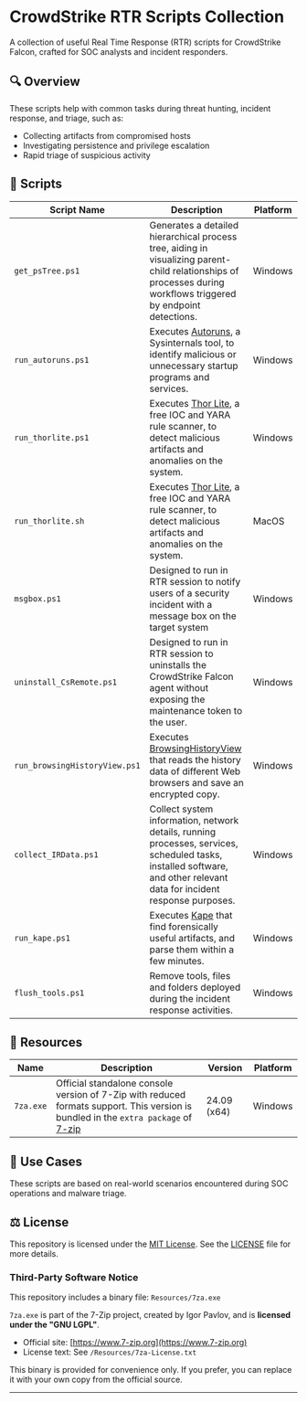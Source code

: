 # CrowdStrike RTR Scripts Collection

A collection of useful Real Time Response (RTR) scripts for CrowdStrike Falcon, crafted for SOC analysts and incident responders.

## 🔍 Overview

These scripts help with common tasks during threat hunting, incident response, and triage, such as:

- Collecting artifacts from compromised hosts
- Investigating persistence and privilege escalation
- Rapid triage of suspicious activity

## 📁 Scripts

| Script Name         | Description                                                                 | Platform       |
|---------------------|-----------------------------------------------------------------------------|----------------|
| `get_psTree.ps1`    | Generates a detailed hierarchical process tree, aiding in visualizing parent-child relationships of processes during workflows triggered by endpoint detections. | Windows        |
| `run_autoruns.ps1`  | Executes [Autoruns](https://learn.microsoft.com/en-us/sysinternals/downloads/autoruns), a Sysinternals tool, to identify malicious or unnecessary startup programs and services.  | Windows        |
| `run_thorlite.ps1`  | Executes [Thor Lite](https://www.nextron-systems.com/thor-lite/), a free IOC and YARA rule scanner, to detect malicious artifacts and anomalies on the system.       | Windows        |
| `run_thorlite.sh`  | Executes [Thor Lite](https://www.nextron-systems.com/thor-lite/), a free IOC and YARA rule scanner, to detect malicious artifacts and anomalies on the system.       | MacOS        |
| `msgbox.ps1`        | Designed to run in RTR session to notify users of a security incident with a message box on the target system   | Windows        |
| `uninstall_CsRemote.ps1`  | Designed to run in RTR session to uninstalls the CrowdStrike Falcon agent without exposing the maintenance token to the user.   | Windows        |
| `run_browsingHistoryView.ps1`  | Executes [BrowsingHistoryView](https://www.nirsoft.net/utils/browsing_history_view.html) that reads the history data of different Web browsers and save an encrypted copy.   | Windows        |
| `collect_IRData.ps1`  | Collect system information, network details, running processes, services, scheduled tasks, installed software, and other relevant data for incident response purposes.   | Windows        |
| `run_kape.ps1`  | Executes [Kape](https://www.kroll.com/en/insights/publications/cyber/kroll-artifact-parser-extractor-kape) that find forensically useful artifacts, and parse them within a few minutes.   | Windows        |
| `flush_tools.ps1`  | Remove tools, files and folders deployed during the incident response activities.   | Windows        |

## 🧰 Resources

| Name         | Description                                                                 | Version        | Platform       |
|-------------------|-----------------------------------------------------------------------------|----------------|----------------|
| `7za.exe`         | Official standalone console version of 7-Zip with reduced formats support. This version is bundled in the `extra package` of [7-zip](https://github.com/ip7z/7zip/releases/)       | 24.09 (x64)         | Windows        |

## 🧠 Use Cases

These scripts are based on real-world scenarios encountered during SOC operations and malware triage.

## ⚖️ License

This repository is licensed under the [MIT License](https://opensource.org/licenses/MIT). See the [LICENSE](LICENSE) file for more details.

### Third-Party Software Notice

This repository includes a binary file: `Resources/7za.exe`

`7za.exe` is part of the 7-Zip project, created by Igor Pavlov, and is **licensed under the "GNU LGPL"**.

- Official site: [https://www.7-zip.org](https://www.7-zip.org)
- License text: See `/Resources/7za-License.txt`

This binary is provided for convenience only. If you prefer, you can replace it with your own copy from the official source.

---


